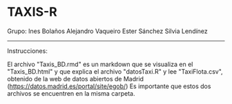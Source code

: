 ﻿# TAXIS-R

Grupo:
Ines Bolaños
Alejandro Vaqueiro
Ester Sánchez
Silvia Lendínez

------

Instrucciones:

El archivo "Taxis_BD.rmd" es un markdown que se visualiza en el "Taxis_BD.html" y que explica el archivo "datosTaxi.R" y lee "TaxiFlota.csv", obtenido de la web de datos abiertos de Madrid (https://datos.madrid.es/portal/site/egob/)
Es importante que estos dos archivos se encuentren en la misma carpeta.